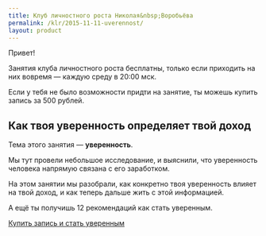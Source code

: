 ```yaml
---
title: Клуб личностного роста Николая&nbsp;Воробьёва
permalink: /klr/2015-11-11-uverennost/
layout: product
---
```


Привет!

Занятия клуба личностного роста бесплатны, только если приходить на них вовремя — каждую среду в 20:00 мск.

Если у тебя не было возможности придти на занятие, ты можешь купить запись за 500 рублей.

## Как твоя уверенность определяет твой доход

Тема этого занятия — **уверенность**.

Мы тут провели небольшое исследование, и выяснили, что уверенность человека напрямую связана с его заработком.

На этом занятии мы разобрали, как конкретно твоя уверенность влияет на твой доход, и как теперь дальше жить с этой информацией.

А ещё ты получишь 12 рекомендаций как стать уверенным.

<a class="btn btn-danger" href="http://prorealnost.prorealnost.com/shot/98">Купить запись и стать уверенным</a>
